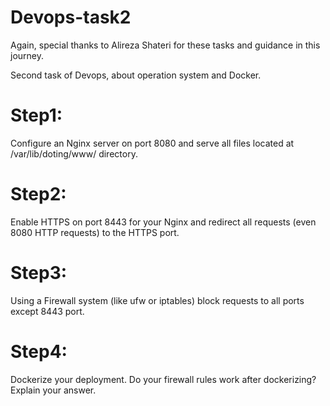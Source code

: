 # Devops-task2
Again, special thanks to Alireza Shateri for these tasks and guidance in this journey.

Second task of Devops, about operation system and Docker.

# Step1:
Configure an Nginx server on port 8080 and serve all files located at /var/lib/doting/www/ directory.

# Step2:
Enable HTTPS on port 8443 for your Nginx and redirect all requests (even 8080 HTTP requests) to the HTTPS port.

# Step3:
Using a Firewall system (like ufw or iptables) block requests to all ports except 8443 port.

# Step4:
Dockerize your deployment. Do your firewall rules work after dockerizing? Explain your answer.
